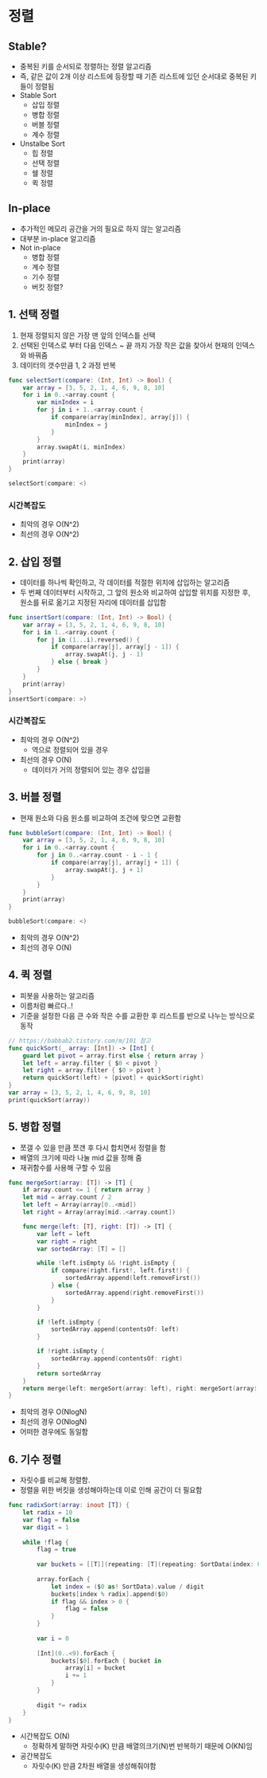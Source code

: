 # 정렬
## Stable?
* 중복된 키를 순서되로 정렬하는 정렬 알고리즘
* 즉, 같은 값이 2개 이상 리스트에 등장할 때 기존 리스트에 있던 순서대로 중복된 키들이 정렬됨
* Stable Sort
    * 삽입 정렬
    * 병합 정렬
    * 버블 정렬
    * 계수 정렬
* Unstalbe Sort
    * 힙 정렬
    * 선택 정렬
    * 쉘 정렬
    * 퀵 정렬

## In-place
* 추가적인 메모리 공간을 거의 필요로 하지 않는 알고리즘
* 대부분 in-place 알고리즘
* Not in-place 
    * 병합 정렬
    * 계수 정렬
    * 기수 정렬
    * 버킷 정렬?

## 1. 선택 정렬
1. 현재 정렬되지 않은 가장 맨 앞의 인덱스틑 선택
2. 선택된 인덱스로 부터 다음 인덱스 ~ 끝 까지 가장 작은 값을 찾아서 현재의 인덱스와 바꿔줌
3. 데이터의 갯수만큼 1, 2 과정 반복

```swift
func selectSort(compare: (Int, Int) -> Bool) {
    var array = [3, 5, 2, 1, 4, 6, 9, 8, 10]
    for i in 0..<array.count {
        var minIndex = i
        for j in i + 1..<array.count {
            if compare(array[minIndex], array[j]) {
                minIndex = j
            }
        }
        array.swapAt(i, minIndex)
    }
    print(array)
}

selectSort(compare: <)
```
### 시간복잡도
* 최악의 경우 O(N^2)
* 최선의 경우 O(N^2)

## 2. 삽입 정렬
* 데이터를 하나씩 확인하고, 각 데이터를 적절한 위치에 삽입하는 알고리즘
* 두 번째 데이터부터 시작하고, 그 앞의 원소와 비교하여 삽입할 위치를 지정한 후, 원소를 뒤로 옮기고 지정된 자리에 데이터를 삽입함

```swift
func insertSort(compare: (Int, Int) -> Bool) {
    var array = [3, 5, 2, 1, 4, 6, 9, 8, 10]
    for i in 1..<array.count {
        for j in (1...i).reversed() {
            if compare(array[j], array[j - 1]) {
                array.swapAt(j, j - 1)
            } else { break }
        }
    }
    print(array)
}
insertSort(compare: >)
```
### 시간복잡도
* 최악의 경우 O(N^2)
    * 역으로 정렬되어 있을 경우
* 최선의 경우 O(N)
    * 데이터가 거의 정렬되어 있는 경우 삽입을 

## 3. 버블 정렬
* 현재 원소와 다음 원소를 비교하여 조건에 맞으면 교환함

```swift
func bubbleSort(compare: (Int, Int) -> Bool) {
    var array = [3, 5, 2, 1, 4, 6, 9, 8, 10]
    for i in 0..<array.count {
        for j in 0..<array.count - i - 1 {
            if compare(array[j], array[j + 1]) {
                array.swapAt(j, j + 1)
            }
        }
    }
    print(array)
}

bubbleSort(compare: <)
```
* 최악의 경우 O(N^2)
* 최선의 경우 O(N)

## 4. 퀵 정렬
* 피봇을 사용하는 알고리즘
* 이름처럼 빠르다..!
* 기준을 설정한 다음 큰 수와 작은 수를 교환한 후 리스트를 반으로 나누는 방식으로 동작

```swift
// https://babbab2.tistory.com/m/101 참고
func quickSort(_ array: [Int]) -> [Int] {
    guard let pivot = array.first else { return array }
    let left = array.filter { $0 < pivot }
    let right = array.filter { $0 > pivot }
    return quickSort(left) + [pivot] + quickSort(right)
}
var array = [3, 5, 2, 1, 4, 6, 9, 8, 10]
print(quickSort(array))
```

## 5. 병합 정렬
* 쪼갤 수 있을 만큼 쪼갠 후 다시 합치면서 정렬을 함
* 배열의 크기에 따라 나눌 mid 값을 정해 줌
* 재귀함수를 사용해 구할 수 있음

```swift
func mergeSort(array: [T]) -> [T] {
    if array.count <= 1 { return array }
    let mid = array.count / 2
    let left = Array(array[0..<mid])
    let right = Array(array[mid..<array.count])

    func merge(left: [T], right: [T]) -> [T] {
        var left = left
        var right = right
        var sortedArray: [T] = []

        while !left.isEmpty && !right.isEmpty {
            if compare(right.first!, left.first!) {
                sortedArray.append(left.removeFirst())
            } else {
                sortedArray.append(right.removeFirst())
            }
        }

        if !left.isEmpty {
            sortedArray.append(contentsOf: left)
        }

        if !right.isEmpty {
            sortedArray.append(contentsOf: right)
        }
        return sortedArray
    }
    return merge(left: mergeSort(array: left), right: mergeSort(array: right))
}
```
* 최악의 경우 O(NlogN)
* 최선의 경우 O(NlogN)
* 어떠한 경우에도 동일함

## 6. 기수 정렬
* 자릿수를 비교해 정렬함.
* 정렬을 위한 버킷을 생성해야하는데 이로 인해 공간이 더 필요함

```swift
func radixSort(array: inout [T]) {
    let radix = 10
    var flag = false
    var digit = 1
    
    while !flag {
        flag = true
        
        var buckets = [[T]](repeating: [T](repeating: SortData(index: 0, value: 0) as! T, count: 0), count: radix)
        
        array.forEach {
            let index = ($0 as! SortData).value / digit
            buckets[index % radix].append($0)
            if flag && index > 0 {
                flag = false
            }
        }
        
        var i = 0
        
        [Int](0..<9).forEach {
            buckets[$0].forEach { bucket in
                array[i] = bucket
                i += 1
            }
        }
        
        digit *= radix
    }
}
```
* 시간복잡도 O(N)
    * 정확하게 말하면 자릿수(K) 만큼 배열의크기(N)번 반복하기 때문에 O(KN)임
* 공간복잡도
    * 자릿수(K) 만큼 2차원 배열을 생성해줘야함
    
